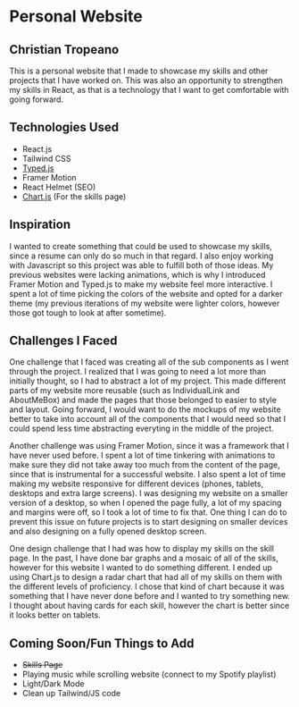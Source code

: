 # Personal Website

## Christian Tropeano

This is a personal website that I made to showcase my skills and other projects that I have worked on. This was also an opportunity to strengthen my skills in React, as that is a technology that I want to get comfortable with going forward.

## Technologies Used
- React.js
- Tailwind CSS
- [Typed.js](https://mattboldt.com/demos/typed-js/)
- Framer Motion
- React Helmet (SEO)
- [Chart.js](https://www.chartjs.org/) (For the skills page)

## Inspiration
I wanted to create something that could be used to showcase my skills, since a resume can only do so much in that regard. I also enjoy working with Javascript so this project was able to fulfill both of those ideas. My previous websites were lacking animations, which is why I introduced Framer Motion and Typed.js to make my website feel more interactive. I spent a lot of time picking the colors of the website and opted for a darker theme (my previous iterations of my website were lighter colors, however those got tough to look at after sometime).

## Challenges I Faced
One challenge that I faced was creating all of the sub components as I went through the project. I realized that I was going to need a lot more than initially thought, so I had to abstract a lot of my project. This made different parts of my website more reusable (such as IndividualLink and AboutMeBox) and made the pages that those belonged to easier to style and layout. Going forward, I would want to do the mockups of my website better to take into account all of the components that I would need so that I could spend less time abstracting everyting in the middle of the project.

Another challenge was using Framer Motion, since it was a framework that I have never used before. I spent a lot of time tinkering with animations to make sure they did not take away too much from the content of the page, since that is instrumental for a successful website. 
I also spent a lot of time making my website responsive for different devices (phones, tablets, desktops and extra large screens). I was designing my website on a smaller version of a desktop, so when I opened the page fully, a lot of my spacing and margins were off, so I took a lot of time to fix that. One thing I can do to prevent this issue on future projects is to start designing on smaller devices and also designing on a fully opened desktop screen. 

One design challenge that I had was how to display my skills on the skill page. In the past, I have done bar graphs and a mosaic of all of the skills, however for this website I wanted to do something different. I ended up using Chart.js to design a radar chart that had all of my skills on them with the different levels of proficiency. I chose that kind of chart because it was something that I have never done before and I wanted to try something new. I thought about having cards for each skill, however the chart is better since it looks better on tablets.

## Coming Soon/Fun Things to Add
- ~~Skills Page~~
- Playing music while scrolling website (connect to my Spotify playlist)
- Light/Dark Mode
- Clean up Tailwind/JS code